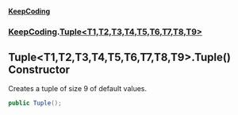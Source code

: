 #### [KeepCoding](index.md 'index')
### [KeepCoding](KeepCoding.md 'KeepCoding').[Tuple&lt;T1,T2,T3,T4,T5,T6,T7,T8,T9&gt;](Tuple.T1.T2.T3.T4.T5.T6.T7.T8.T9..md 'KeepCoding.Tuple&lt;T1,T2,T3,T4,T5,T6,T7,T8,T9&gt;')
## Tuple&lt;T1,T2,T3,T4,T5,T6,T7,T8,T9&gt;.Tuple() Constructor
Creates a tuple of size 9 of default values.  
```csharp
public Tuple();
```
